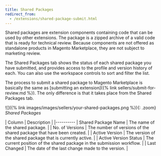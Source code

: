 ```yaml
---
title: Shared Packages
redirect_from:
  - /extensions/shared-package-submit.html
---
```


Shared packages are extension components containing code that can be used by other extensions. The package is a zipped archive of a valid code that is ready for technical review. Because components are not offered as standalone products in Magento Marketplace, they are not subject to marketing review.

The Shared Packages tab shows the status of each shared package you have submitted, and provides access to the profile and version history of each. You can also use the workspace controls to sort and filter the list.

The process to submit a shared package to Magento Marketplace is basically the same as [submitting an extension]({% link sellers/submit-for-review.md %}). The only difference is that it takes place from the Shared Packages tab.

![]({% link images/images/sellers/your-shared-packages.png %}){: .zoom}
_Shared Packages_

| Column | Description |
|----------
| Shared Package Name | The name of the shared package. |
| No. of Versions | The number of versions of the shared package that have been created. |
| Active Version | The version of the shared package that is currently active. |
| Active Version Status | The current position of the shared package in the submission workflow. |
| Last Changed | The date of the last change made to the version. |
